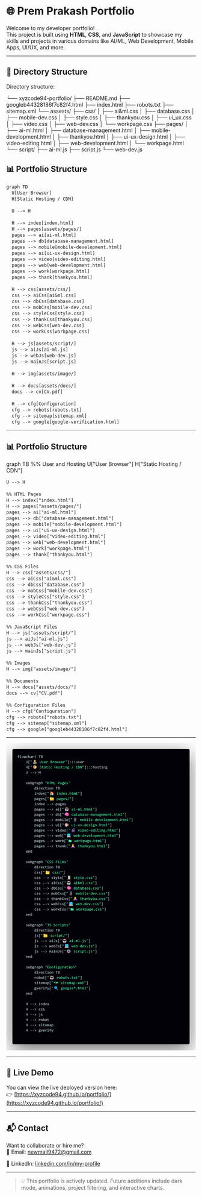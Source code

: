 # 🌐 Prem Prakash Portfolio

Welcome to my developer portfolio!  
This project is built using **HTML**, **CSS**, and **JavaScript** to showcase my skills and projects in various domains like AI/ML, Web Development, Mobile Apps, UI/UX, and more.

---

## 📁 Directory Structure

Directory structure:


└── xyzcode94-portfolio/
    ├── README.md
    ├── googleb44328186f7c82f4.html
    ├── index.html
    ├── robots.txt
    ├── sitemap.xml
    └── assests/
        ├── css/
        │   ├── ai&ml.css
        │   ├── database.css
        │   ├── mobile-dev.css
        │   ├── style.css
        │   ├── thankyou.css
        │   ├── ui_ux.css
        │   ├── video.css
        │   ├── web-dev.css
        │   └── workpage.css
        ├── pages/
        │   ├── ai-ml.html
        │   ├── database-management.html
        │   ├── mobile-development.html
        │   ├── thankyou.html
        │   ├── ui-ux-design.html
        │   ├── video-editing.html
        │   ├── web-development.html
        │   └── workpage.html
        └── script/
            ├── ai-ml.js
            ├── script.js
            └── web-dev.js



## 📊 Portfolio Structure


```mermaid
graph TD
  U[User Browser]
  H[Static Hosting / CDN]

  U --> H

  H --> index[index.html]
  H --> pages[assets/pages/]
  pages --> ai[ai-ml.html]
  pages --> db[database-management.html]
  pages --> mobile[mobile-development.html]
  pages --> ui[ui-ux-design.html]
  pages --> video[video-editing.html]
  pages --> web[web-development.html]
  pages --> work[workpage.html]
  pages --> thank[thankyou.html]

  H --> css[assets/css/]
  css --> aiCss[ai&ml.css]
  css --> dbCss[database.css]
  css --> mobCss[mobile-dev.css]
  css --> styleCss[style.css]
  css --> thankCss[thankyou.css]
  css --> webCss[web-dev.css]
  css --> workCss[workpage.css]

  H --> js[assets/script/]
  js --> aiJs[ai-ml.js]
  js --> webJs[web-dev.js]
  js --> mainJs[script.js]

  H --> img[assets/image/]

  H --> docs[assets/docs/]
  docs --> cv[CV.pdf]

  H --> cfg[Configuration]
  cfg --> robots[robots.txt]
  cfg --> sitemap[sitemap.xml]
  cfg --> google[google-verification.html]
```

---

## 📊 Portfolio Structure

graph TB
    %% User and Hosting
    U["User Browser"]
    H["Static Hosting / CDN"]

    U --> H

    %% HTML Pages
    H --> index["index.html"]
    H --> pages["assets/pages/"]
    pages --> ai["ai-ml.html"]
    pages --> db["database-management.html"]
    pages --> mobile["mobile-development.html"]
    pages --> ui["ui-ux-design.html"]
    pages --> video["video-editing.html"]
    pages --> web["web-development.html"]
    pages --> work["workpage.html"]
    pages --> thank["thankyou.html"]

    %% CSS Files
    H --> css["assets/css/"]
    css --> aiCss["ai&ml.css"]
    css --> dbCss["database.css"]
    css --> mobCss["mobile-dev.css"]
    css --> styleCss["style.css"]
    css --> thankCss["thankyou.css"]
    css --> webCss["web-dev.css"]
    css --> workCss["workpage.css"]

    %% JavaScript Files
    H --> js["assets/script/"]
    js --> aiJs["ai-ml.js"]
    js --> webJs["web-dev.js"]
    js --> mainJs["script.js"]

    %% Images
    H --> img["assets/image/"]

    %% Documents
    H --> docs["assets/docs/"]
    docs --> cv["CV.pdf"]

    %% Configuration Files
    H --> cfg["Configuration"]
    cfg --> robots["robots.txt"]
    cfg --> sitemap["sitemap.xml"]
    cfg --> google["googleb44328186f7c82f4.html"]


---

![code](https://raw.githubusercontent.com/xyzcode94/portfolio/main/figure.png)

---

## 🔗 Live Demo

You can view the live deployed version here:  
👉 [https://xyzcode94.github.io/portfolio/](https://xyzcode94.github.io/portfolio/)

---

## 📬 Contact

Want to collaborate or hire me?  
📧 Email: newmail9472@gmail.com

🔗 LinkedIn: [linkedin.com/in/my-profile](https://linkedin.com/in/prem-prakash-2bb94b358)

---

> 💡 This portfolio is actively updated. Future additions include dark mode, animations, project filtering, and interactive charts.
